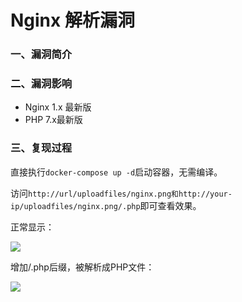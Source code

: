 # Nginx 解析漏洞

### 一、漏洞简介

### 二、漏洞影响

* Nginx 1.x 最新版
* PHP 7.x最新版

### 三、复现过程

直接执行`docker-compose up -d`启动容器，无需编译。

访问`http://url/uploadfiles/nginx.png和http://your-ip/uploadfiles/nginx.png/.php`即可查看效果。

正常显示：

![](images/15891957815463.jpg)


增加/.php后缀，被解析成PHP文件：

![](images/15891957878433.jpg)


